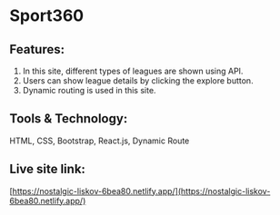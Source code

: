 # Sport360

## Features:
1. In this site, different types of leagues are shown using API.
2. Users can show league details by clicking the explore button.
3. Dynamic routing is used in this site.

## Tools & Technology:
HTML, CSS, Bootstrap, React.js, Dynamic Route

## Live site link: 
[https://nostalgic-liskov-6bea80.netlify.app/](https://nostalgic-liskov-6bea80.netlify.app/)
